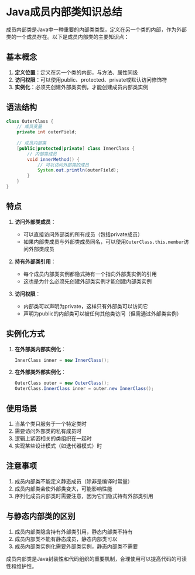 # Java成员内部类知识总结

成员内部类是Java中一种重要的内部类类型，定义在另一个类的内部，作为外部类的一个成员存在。以下是成员内部类的主要知识点：

## 基本概念

1. **定义位置**：定义在另一个类的内部，与方法、属性同级
2. **访问权限**：可以使用public、protected、private或默认访问修饰符
3. **实例化**：必须先创建外部类实例，才能创建成员内部类实例

## 语法结构

```java
class OuterClass {
    // 成员变量
    private int outerField;
    
    // 成员内部类
    [public|protected|private] class InnerClass {
        // 内部类成员
        void innerMethod() {
            // 可以访问外部类的成员
            System.out.println(outerField);
        }
    }
}
```

## 特点

1. **访问外部类成员**：
    - 可以直接访问外部类的所有成员（包括private成员）
    - 如果内部类成员与外部类成员同名，可以使用`OuterClass.this.member`访问外部类成员

2. **持有外部类引用**：
    - 每个成员内部类实例都隐式持有一个指向外部类实例的引用
    - 这也是为什么必须先创建外部类实例才能创建内部类实例

3. **访问权限**：
    - 内部类可以声明为private，这样只有外部类可以访问它
    - 声明为public的内部类可以被任何其他类访问（但需通过外部类实例）

## 实例化方式

1. **在外部类内部实例化**：
   ```java
   InnerClass inner = new InnerClass();
   ```

2. **在外部类外部实例化**：
   ```java
   OuterClass outer = new OuterClass();
   OuterClass.InnerClass inner = outer.new InnerClass();
   ```

## 使用场景

1. 当某个类只服务于一个特定类时
2. 需要访问外部类的私有成员时
3. 逻辑上紧密相关的类组织在一起时
4. 实现某些设计模式（如迭代器模式）时

## 注意事项

1. 成员内部类不能定义静态成员（除非是编译时常量）
2. 成员内部类会使外部类变大，可能影响性能
3. 序列化成员内部类时需要注意，因为它们隐式持有外部类引用

## 与静态内部类的区别

1. 成员内部类隐含持有外部类引用，静态内部类不持有
2. 成员内部类不能有静态成员，静态内部类可以
3. 成员内部类实例化需要外部类实例，静态内部类不需要

成员内部类是Java封装性和代码组织的重要机制，合理使用可以提高代码的可读性和维护性。